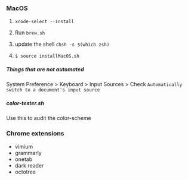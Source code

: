 ### MacOS

1. `xcode-select --install`

2. Run `brew.sh`

3. update the shell `chsh -s $(which zsh)`

4. `$ source installMacOS.sh`

##### Things that are not automated
System Preference > Keyboard > Input Sources > Check `Automatically switch to a document's input source`


##### color-tester.sh
Use this to audit the color-scheme

### Chrome extensions

- vimium
- grammarly
- onetab
- dark reader
- octotree
